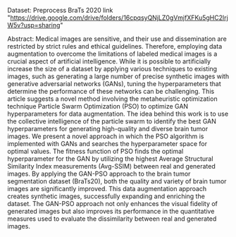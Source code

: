 Dataset: Preprocess BraTs 2020 link "https://drive.google.com/drive/folders/16cpqsyQNjLZ0gVmjfXFKu5gHC2lrjW5v?usp=sharing"

Abstract: Medical images are sensitive, and their use and dissemination are restricted by strict rules and ethical guidelines. Therefore, employing data augmentation to overcome the limitations of labeled medical images is a crucial aspect of artificial intelligence. While it is possible to artificially increase the size of a dataset by applying various techniques to existing images, such as generating a large number of precise synthetic images with generative adversarial networks (GANs), tuning the hyperparameters that determine the performance of these networks can be challenging. This article suggests a novel method involving the metaheuristic optimization technique Particle Swarm Optimization (PSO) to optimize GAN hyperparameters for data augmentation.
The idea behind this work is to use the collective intelligence of the particle swarm to identify the best GAN hyperparameters for generating high-quality and diverse brain tumor images. We present a novel approach in which the PSO algorithm is implemented with GANs and searches the hyperparameter space for optimal values. The fitness function of PSO finds the optimal hyperparameter for the GAN by utilizing the highest Average Structural Similarity Index measurements (Avg-SSIM) between real and generated images.
By applying the GAN-PSO approach to the brain tumor segmentation dataset (BraTs20), both the quality and variety of brain tumor images are significantly improved. This data augmentation approach creates synthetic images, successfully expanding and enriching the dataset. The GAN-PSO approach not only enhances the visual fidelity of generated images but also improves its performance in the quantitative measures used to evaluate the dissimilarity between real and generated images. 
